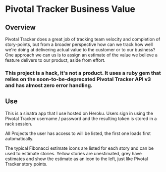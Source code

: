 # Pivotal Tracker Business Value

## Overview

Pivotal Tracker does a great job of tracking team velocity and completion of story-points, but from a broader perspective how can we track how well we're doing at delivering actual value to the customer or to our business? One approach we can us is to assign an estimate of the value we believe a feature delivers to our product, aside from effort.

### This project is a hack, it's not a product. It uses a ruby gem that relies on the soon-to-be-deprecated Pivotal Tracker API v3 and has almost zero error handling.

## Use

This is a sinatra app that I use hosted on Heroku. Users sign in using the Pivotal Tracker username / password and the resulting token is stored in a rack session.

All Projects the user has access to will be listed, the first one loads first automatically.

The typical Fibonacci estimate icons are listed for each story and can be used to estimate stories. Yellow stories are unestimated, grey have estimates and show the estimate as an icon to the left, just like Pivotal Tracker story points.
